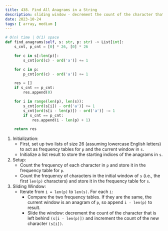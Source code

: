 ```yaml
---
title: 438. Find All Anagrams in a String
description: sliding window - decrement the count of the character that is left behind (s[i - len(p)])
date: 2023-10-24
tags: [ array, medium ] 
---
```


```python
# O(n) time | O(1) space
def find_anagrams(self, s: str, p: str) -> List[int]:
    s_cnt, p_cnt = [0] * 26, [0] * 26

    for c in s[:len(p)]:
        s_cnt[ord(c) - ord('a')] += 1

    for c in p:
        p_cnt[ord(c) - ord('a')] += 1

    res = []
    if s_cnt == p_cnt:
        res.append(0)

    for i in range(len(p), len(s)):
        s_cnt[ord(s[i]) - ord('a')] += 1
        s_cnt[ord(s[i - len(p)]) - ord('a')] -= 1
        if s_cnt == p_cnt:
            res.append(i - len(p) + 1)

    return res
```

1) Initialization:
    - First, set up two lists of size 26 (assuming lowercase English letters) to act as frequency tables for `p` and the current window in `s`.
    - Initialize a list result to store the starting indices of the anagrams in `s`.
2) Setup:
   - Count the frequency of each character in `p` and store it in the frequency table for `p`.
   - Count the frequency of characters in the initial window of `s` (i.e., the first `len(p)` characters) and store it in the frequency table for `s`.
3) Sliding Window:
   - Iterate from `i = len(p)` to `len(s)`. For each `i`:
     - Compare the two frequency tables. If they are the same, the current window is an anagram of `p`, so append `i - len(p)` to result.
     - Slide the window: decrement the count of the character that is left behind `(s[i - len(p)])` and increment the count of the new character `(s[i])`.
